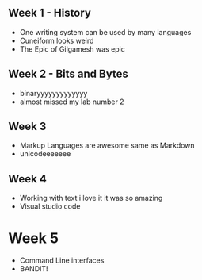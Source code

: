 ## Week 1 - History
- One writing system can be used by many languages
- Cuneiform looks weird
- The Epic of Gilgamesh was epic
## Week 2 - Bits and Bytes
- binaryyyyyyyyyyyyy
- almost missed my lab number 2
## Week 3 
- Markup Languages are awesome same as Markdown
- unicodeeeeeee
## Week 4
- Working with text i love it it was so amazing
- Visual studio code
# Week 5
- Command Line interfaces
- BANDIT!
  
